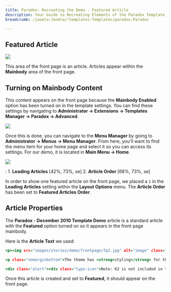 ```yaml
---
title: Paradox: Recreating the Demo - Featured Article
description: Your Guide to Recreating Elements of the Paradox Template for Joomla
breadcrumb: /joomla:Joomla/!templates:Templates/paradox:Paradox

---
```


Featured Article
-----

![][demo]

This area of the front page is an article. Articles appear within the **Mainbody** area of the front page.

Turning on Mainbody Content
-----

This content appears on the front page because the **Mainbody Enabled** option has been turned on in the template settings. You can find these settings by navigating to **Administrator -> Extensions -> Templates Manager -> Paradox -> Advanced**.

![][advanced]

Once this is done, you can navigate to the **Menu Manager** by going to **Administrator -> Menus -> Menu Manager**. From here, you'll want to find the menu item for your home page and select it so you can access its settings. For our demo, it is located in **Main Menu -> Home**.

![][menu]

:   1. **Leading Articles** [42%, 73%, se]
    2. **Article Order** [68%, 73%, se]

In order to show one featured article on the front page, we placed a `1` in the **Leading Articles** setting within the **Layout Options** menu. The **Article Order** has been set to **Featured Articles Order**.

Article Properties
-----

The **Paradox - December 2010 Template Demo** article is a standard article with the **Featured** option turned on so it appears in the front page mainbody.

Here is the **Article Text** we used:

~~~ .html
<p><img src="images/stories/demo/frontpage/fp2.jpg" alt="image" class="rt-image" width="400" height="131" /></p>

<p class="nomarginbottom">The theme has <strong>styling</strong> for the popular, content extension <strong>K2</strong>. K2 is a powerful extensions to expand the default content capabilities of <strong>Joomla</strong> exponentially, allowing for <strong>advanced</strong>, individual article <strong>layouts</strong>.</p>

<div class="alert"><div class="typo-icon">Note: K2 is not included in the RocketLauncher, and therefore, the launcher has been modified to account for this change, with different content items and module assignments.</div></div>
~~~

Once this article is created and set to **Featured**, it should appear on the front page.

[demo]: assets/demo_10.jpeg
[advanced]: assets/advanced.jpeg
[menu]: assets/menu.jpeg
